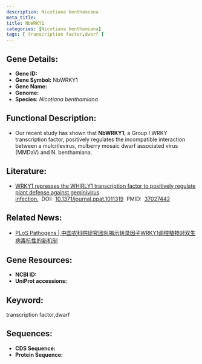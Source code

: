 ```yaml
---
description: Nicotiana benthamiana
meta_title:
title: NbWRKY1
categories: [Nicotiana benthamiana]
tags: [ transcription factor,dwarf ]
---
```


## Gene Details:
- **Gene ID:**	[]()
- **Gene Symbol:** NbWRKY1
- **Gene Name:** 
- **Genome:** []()
- **Species:** *Nicotiana benthamiana*

## Functional Description:
   - Our recent study has shown that **NbWRKY1**, a Group I WRKY transcription factor, positively regulates the incompatible interaction between a mulcrilevirus, mulberry mosaic dwarf associated virus (MMDaV) and N. benthamiana.

## Literature:
   - [WRKY1 represses the WHIRLY1 transcription factor to positively regulate plant defense against geminivirus infection.]( https://journals.plos.org/plospathogens/article?id=10.1371/journal.ppat.1011319)&nbsp;&nbsp;DOI:&nbsp;&nbsp;[10.1371/journal.ppat.1011319](https://journals.plos.org/plospathogens/article?id=10.1371/journal.ppat.1011319)&nbsp;&nbsp;PMID:&nbsp;&nbsp;[37027442](https://pubmed.ncbi.nlm.nih.gov/37027442/)

## Related News:
   - [PLoS Pathogens | 中国农科院研究团队揭示转录因子WRKY1调控植物对双生病毒抗性的新机制](https://mp.weixin.qq.com/s/rVC-6rdX1FROBZKmqxyYNQ)

## Gene Resources:
- **NCBI ID:** [](https://www.ncbi.nlm.nih.gov/gene/?term=)
- **UniProt accessions:** [](https://www.uniprot.org/uniprotkb//entry)

## Keyword:
transcription factor,dwarf

## Sequences:
- **CDS Sequence:**
- **Protein Sequence:**
